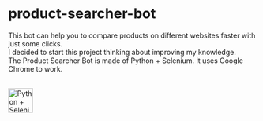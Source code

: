 # product-searcher-bot
This bot can help you to compare products on different websites faster with just some clicks. <br>
I decided to start this project thinking about improving my knowledge. <br>
The Product Searcher Bot is made of Python + Selenium. It uses Google Chrome to work. <br> <br>

<img src="https://res.cloudinary.com/practicaldev/image/fetch/s--LKvNCPB_--/c_imagga_scale,f_auto,fl_progressive,h_900,q_auto,w_1600/https://dev-to-uploads.s3.amazonaws.com/i/orzqipasg2192qrw0kho.png" align="left" alt="Python + Selenium Image" height="50">
